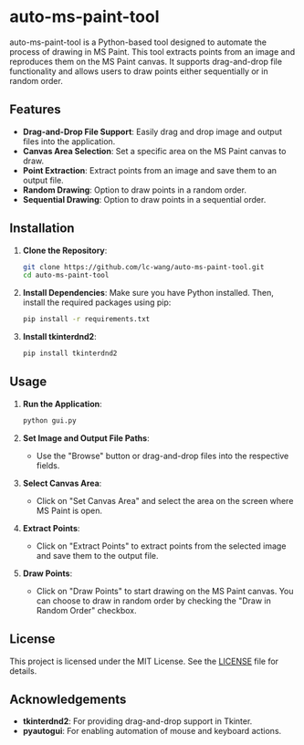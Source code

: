 # auto-ms-paint-tool

auto-ms-paint-tool is a Python-based tool designed to automate the process of drawing in MS Paint. This tool extracts points from an image and reproduces them on the MS Paint canvas. It supports drag-and-drop file functionality and allows users to draw points either sequentially or in random order.

## Features

- **Drag-and-Drop File Support**: Easily drag and drop image and output files into the application.
- **Canvas Area Selection**: Set a specific area on the MS Paint canvas to draw.
- **Point Extraction**: Extract points from an image and save them to an output file.
- **Random Drawing**: Option to draw points in a random order.
- **Sequential Drawing**: Option to draw points in a sequential order.

## Installation

1. **Clone the Repository**:
    ```bash
    git clone https://github.com/lc-wang/auto-ms-paint-tool.git
    cd auto-ms-paint-tool
    ```

2. **Install Dependencies**:
    Make sure you have Python installed. Then, install the required packages using pip:
    ```bash
    pip install -r requirements.txt
    ```

3. **Install tkinterdnd2**:
    ```bash
    pip install tkinterdnd2
    ```

## Usage

1. **Run the Application**:
    ```bash
    python gui.py
    ```

2. **Set Image and Output File Paths**:
    - Use the "Browse" button or drag-and-drop files into the respective fields.

3. **Select Canvas Area**:
    - Click on "Set Canvas Area" and select the area on the screen where MS Paint is open.

4. **Extract Points**:
    - Click on "Extract Points" to extract points from the selected image and save them to the output file.

5. **Draw Points**:
    - Click on "Draw Points" to start drawing on the MS Paint canvas. You can choose to draw in random order by checking the "Draw in Random Order" checkbox.

## License

This project is licensed under the MIT License. See the [LICENSE](LICENSE) file for details.

## Acknowledgements

- **tkinterdnd2**: For providing drag-and-drop support in Tkinter.
- **pyautogui**: For enabling automation of mouse and keyboard actions.
